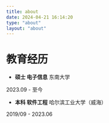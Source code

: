 ```yaml
---
title: about
date: 2024-04-21 16:14:20
type: "about"
layout: "about"
---
```


# 教育经历

* <b>硕士 电子信息</b>	东南大学

2023.09 - 至今

* <b>本科 软件工程</b>	哈尔滨工业大学（威海）

2019/09 - 2023.06